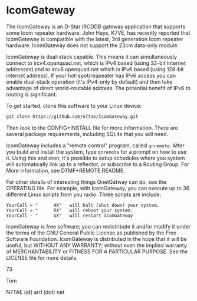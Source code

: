 IcomGateway
===========

The IcomGateway is an D-Star IRCDDB gateway application that supports some Icom repeater hardware. John Hays, K7VE, has recently reported that IcomGateway is compatible with the latest, 3rd generation Icom repeater hardware. IcomGateway does not support the 23cm data-only module.

IcomGateway is dual-stack capable. This means it can simultaneously connect to ircv4.openquad.net, which is IPv4 based (using 32-bit internet addresses) and to ircv6.openquad.net which is IPv6 based (using 128-bit internet address). If your hot-spot/reapeater has IPv6 access you can enable dual-stack operation (it's IPv4-only by default) and then take advantage of direct world-routable address. The potential benefit of IPv6 to routing is significant.

To get started, clone this software to your Linux device:

```bash
git clone https://github.com/n7tae/IcomGateway.git
```

Then look to the CONFIG+INSTALL file for more information. There are several package requirements, including SQLite that you will need.

IcomGateway includes a "remote control" program, called `qnremote`. After you build and install the system, type `qnremote` for a prompt on how to use it. Using this and cron, it's possible to setup schedules where you system will automatically link up to a reflector, or subscribe to a Routing Group. For More information, see DTMF+REMOTE.README.

For other details of interesting things QnetGatway can do, see the OPERATING file. For example, with IcomGateway, you can execute up to 36 different Linux scripts from you radio. Three scripts are include:

```text
YourCall = "      HX"   will halt (shut down) your system.
YourCall = "      RX"   will reboot your system.
YourCall - "      GX"   will restart IcomGateway
```

IcomGateway is free software; you can redistribute it and/or modify it under the terms of the GNU General Public License as published by the Free Software Foundation. IcomGateway is distributed in the hope that it will be useful, but WITHOUT ANY WARRANTY; without even the implied warranty of MERCHANTABILITY or FITNESS FOR A PARTICULAR PURPOSE. See the LICENSE file for more details.

73

Tom

N7TAE (at) arrl (dot) net
